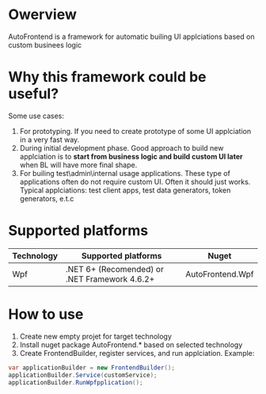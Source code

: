 # Owerview

AutoFrontend is a framework for automatic builing UI applciations based on custom businees logic

# Why this framework could be useful?
Some use cases:
1) For prototyping. If you need to create prototype of some UI applciation in a very fast way.
2) During initial development phase. 
Good approach to build new applciation is to **start from business logic and build custom UI later** when BL will have more final shape.
3) For builing test\admin\internal usage applications. These type of applications often do not require custom UI. Often it should just works. Typical applciations: test client apps, test data generators, token generators, e.t.c

# Supported platforms
| Technology | Supported platforms                           | Nuget            |
| ---------- | --------------------------------------------- | ---------------- |
| Wpf        | .NET 6+ (Recomended) or .NET Framework 4.6.2+ | AutoFrontend.Wpf |

# How to use
1) Create new empty projet for target technology
2) Install nuget package AutoFrontend.* based on selected technology
3) Create FrontendBuilder, register services, and run applciation. Example:

```csharp
var applicationBuilder = new FrontendBuilder();
applicationBuilder.Service(customService);
applicationBuilder.RunWpfpplication();
```

